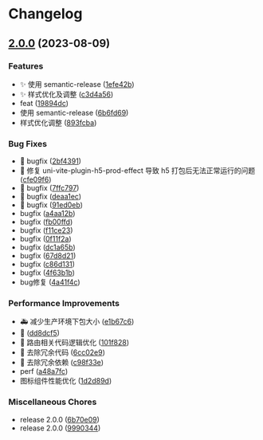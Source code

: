# Changelog

## [2.0.0](https://github.com/viarotel-org/vite-uniapp-template/compare/v2.0.0...v2.0.0) (2023-08-09)


### Features

* ✨ 使用 semantic-release ([1efe42b](https://github.com/viarotel-org/vite-uniapp-template/commit/1efe42bb2897eea7dc00459aa1949ac5a2953b46))
* ✨ 样式优化及调整 ([c3d4a56](https://github.com/viarotel-org/vite-uniapp-template/commit/c3d4a56e836f4af4cc1d929d16f9b46319c69617))
* feat ([19894dc](https://github.com/viarotel-org/vite-uniapp-template/commit/19894dcbd075ba5181372df19c4e6c2387afa120))
* 使用 semantic-release ([6b6fd69](https://github.com/viarotel-org/vite-uniapp-template/commit/6b6fd69e880110c9d1660bc2c23b2ad6b9695e59))
* 样式优化调整 ([893fcba](https://github.com/viarotel-org/vite-uniapp-template/commit/893fcba5ca3c7c6bd7f26143ebee47318ed36259))


### Bug Fixes

* :bug: bugfix ([2bf4391](https://github.com/viarotel-org/vite-uniapp-template/commit/2bf4391b96bd0b2e94acfcf7ee36a757d02808aa))
* :bug: 修复 uni-vite-plugin-h5-prod-effect 导致 h5 打包后无法正常运行的问题 ([cfe09f6](https://github.com/viarotel-org/vite-uniapp-template/commit/cfe09f65eecc4d9e1f7867a4280e2a54feb10158))
* 🐛 bugfix ([7ffc797](https://github.com/viarotel-org/vite-uniapp-template/commit/7ffc7972131c1c2e8679fcb4d7baa6452d910016))
* 🐛 bugfix ([deaa1ec](https://github.com/viarotel-org/vite-uniapp-template/commit/deaa1ec2f283d9d54eb63e852ae1e30edb454dc1))
* 📝 bugfix ([91ed0eb](https://github.com/viarotel-org/vite-uniapp-template/commit/91ed0eb09ee84dd62769a00293667ea9d6ce5622))
* bugfix ([a4aa12b](https://github.com/viarotel-org/vite-uniapp-template/commit/a4aa12ba04d8ccad1fc8bf85910bbb70ca44ea57))
* bugfix ([fb00ffd](https://github.com/viarotel-org/vite-uniapp-template/commit/fb00ffda4903e097fcb07a080d672762ba792d60))
* bugfix ([f11ce23](https://github.com/viarotel-org/vite-uniapp-template/commit/f11ce2382349569f144897e9ffc1e9bf4cb2d5ce))
* bugfix ([0f11f2a](https://github.com/viarotel-org/vite-uniapp-template/commit/0f11f2ad399f09d1bb209f4e2584ac3e0dfd1f7a))
* bugfix ([dc1a65b](https://github.com/viarotel-org/vite-uniapp-template/commit/dc1a65b9aa57239ad5198ba4620c8f7da36c9770))
* bugfix ([67d8d21](https://github.com/viarotel-org/vite-uniapp-template/commit/67d8d21ac787cf81937725513cfc55177674f62e))
* bugfix ([c86d131](https://github.com/viarotel-org/vite-uniapp-template/commit/c86d13163a27794ccc7a140f71b86b6fc6a8e2f8))
* bugfix ([4f63b1b](https://github.com/viarotel-org/vite-uniapp-template/commit/4f63b1bc0ec034bda575aea1cec10b7f66faceeb))
* bug修复 ([4a41f4c](https://github.com/viarotel-org/vite-uniapp-template/commit/4a41f4c5afde3de715e77e1f007c1e09839483b4))


### Performance Improvements

* :ambulance: 减少生产环境下包大小 ([e1b67c6](https://github.com/viarotel-org/vite-uniapp-template/commit/e1b67c6fff1a2add11f498a0eba7bff70f794e4c))
* :memo: ([dd8dcf5](https://github.com/viarotel-org/vite-uniapp-template/commit/dd8dcf598dec5721e27c3e953535f33af1a627c1))
* 🎉 路由相关代码逻辑优化 ([101f828](https://github.com/viarotel-org/vite-uniapp-template/commit/101f828fcfdc8cdb04e29f6320d775fe84a2bfac))
* 📝 去除冗余代码 ([6cc02e9](https://github.com/viarotel-org/vite-uniapp-template/commit/6cc02e9baa3933695215a11457253b9cdcf2e2bd))
* 📝 去除冗余依赖 ([c98f33e](https://github.com/viarotel-org/vite-uniapp-template/commit/c98f33ef7e897640fa0b08fd1fda9dc9d5ed61e1))
* perf ([a48a7fc](https://github.com/viarotel-org/vite-uniapp-template/commit/a48a7fc7875f81a1e4d299004c69b7dafde29b99))
* 图标组件性能优化 ([1d2d89d](https://github.com/viarotel-org/vite-uniapp-template/commit/1d2d89d3708a72989a7fb4795a7c10d4ea076987))


### Miscellaneous Chores

* release 2.0.0 ([6b70e09](https://github.com/viarotel-org/vite-uniapp-template/commit/6b70e09eb401311c51bd95bc30f4899d37e9f509))
* release 2.0.0 ([9990344](https://github.com/viarotel-org/vite-uniapp-template/commit/9990344751ab75dc77d2a1d7b00873b02148e656))
